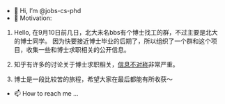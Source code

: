 - 👋 Hi, I’m @jobs-cs-phd
- 👀 Motivation:

1. Hello, 在9月10日前几日，北大未名bbs有个博士找工的群，不过主要是北大的博士同学。
因为快要接近博士毕业的后期了，所以组织了一个群和这个项目，收集一些和博士求职相关的公开信息。

2. 知乎有许多的讨论关于博士求职相关，[信息不对称](https://baike.baidu.com/item/%E4%BF%A1%E6%81%AF%E4%B8%8D%E5%AF%B9%E7%A7%B0/759797)非常严重。

3. 博士是一段比较苦的旅程，希望大家在最后都能有所收获～
- 📫 How to reach me ...


<!---
jobs-cs-phd/jobs-cs-phd is a ✨ special ✨ repository because its `README.md` (this file) appears on your GitHub profile.
You can click the Preview link to take a look at your changes.
--->
